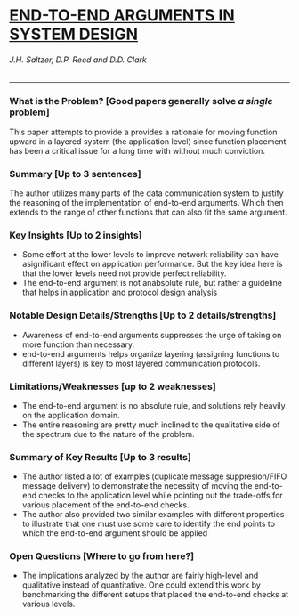 # [END-TO-END ARGUMENTS IN SYSTEM DESIGN](http://web.mit.edu/Saltzer/www/publications/endtoend/endtoend.pdf)

###### J.H. Saltzer, D.P. Reed and D.D. Clark

---

### What is the Problem? [Good papers generally solve *a single* problem]

This paper attempts to provide a provides a rationale for moving function upward in a layered system (the application level) since function placement has been a critical issue for a long time with without much conviction.

### Summary [Up to 3 sentences]

The author utilizes many parts of the data communication system to justify the reasoning of the implementation of end-to-end arguments. Which then extends to the range of other functions that can also fit the same argument.

### Key Insights [Up to 2 insights]

- Some  effort  at  the  lower  levels  to  improve  network  reliability  can  have  asignificant effect on application performance. But the key idea here is that the lower levels need not provide perfect reliability.
- The  end-to-end  argument  is  not  anabsolute rule, but rather a guideline that helps in application and protocol design analysis

### Notable Design Details/Strengths [Up to 2 details/strengths]

- Awareness of end-to-end arguments suppresses the urge of taking on more function than necessary.
- end-to-end arguments helps organize layering (assigning functions to different layers) is key to most layered communication protocols.

### Limitations/Weaknesses [up to 2 weaknesses]

- The end-to-end argument is no absolute rule, and solutions rely heavily on the application domain.
- The entire reasoning are pretty much inclined to the qualitative side of the spectrum due to the nature of the problem.

### Summary of Key Results [Up to 3 results]

- The author listed a lot of examples (duplicate message suppresion/FIFO message delivery) to demonstrate the necessity of moving the end-to-end checks to the application level while pointing out the trade-offs for various placement of the end-to-end checks.
- The author also provided two similar examples with different properties to illustrate that one must use some care to identify the end points to which the end-to-end argument should be applied

### Open Questions [Where to go from here?]

- The implications analyzed by the author are fairly high-level and qualitative instead of quantitative. One could extend this work by benchmarking the different setups that placed the end-to-end checks at various levels.
